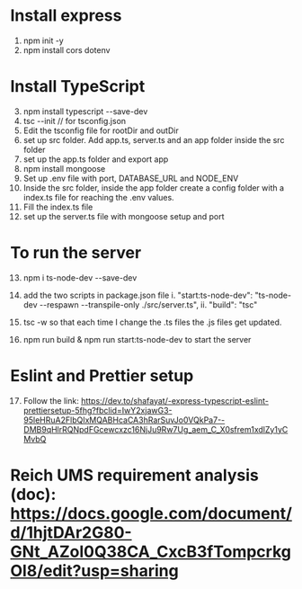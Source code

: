 # Install express 
1. npm init -y
2. npm install cors dotenv

# Install TypeScript 
3. npm install typescript --save-dev
4. tsc --init // for tsconfig.json
5. Edit the tsconfig file for rootDir and outDir 
6. set up src folder. Add app.ts, server.ts and an app folder inside the src folder
7. set up the app.ts folder and export app 
8. npm install mongoose
9. Set up .env file with port, DATABASE_URL and NODE_ENV
10. Inside the src folder, inside the app folder create a config folder with a index.ts file for reaching the .env values. 
11. Fill the index.ts file
12. set up the server.ts file with mongoose setup and port
# To run the server 
13. npm i ts-node-dev --save-dev

14. add the two scripts in package.json file 
   i. "start:ts-node-dev": "ts-node-dev --respawn --transpile-only ./src/server.ts",
   ii. "build": "tsc"

15. tsc -w so that each time I change the .ts files the .js files get updated.

16. npm run build & npm run start:ts-node-dev to start the server

# Eslint and Prettier setup
17. Follow the link: https://dev.to/shafayat/-express-typescript-eslint-prettiersetup-5fhg?fbclid=IwY2xjawG3-95leHRuA2FlbQIxMQABHcaCA3hRarSuvJo0VQkPa7--DMB9qHlrRQNpdFGcewcxzc16NjJu9Rw7Ug_aem_C_X0sfrem1xdlZy1yCMvbQ

# Reich UMS requirement analysis (doc): https://docs.google.com/document/d/1hjtDAr2G80-GNt_AZol0Q38CA_CxcB3fTompcrkgOl8/edit?usp=sharing
    
